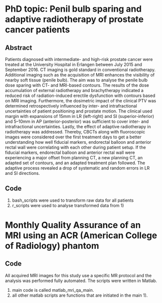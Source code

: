 # PhD topic: Penil bulb sparing and adaptive radiotherapy of prostate cancer patients 

## Abstract

Patients diagnosed with intermediate- and high-risk prostate cancer were treated at the University Hospital in Erlangen between July 2015 and September 2016. CT imaging is gold standard in conventional radiotherapy. Additional imaging such as the acquisition of MRI enhances the visibility of nearby soft tissue (penile bulb). The aim was to analyse the penile bulb dose sparing with CT- and MRI-based contours. The results of the dose accumulation of external radiotherapy and brachytherapy indicated a reduced risk of radiation-induced erectile dysfunction with contours based on MRI imaging. Furthermore, the dosimetric impact of the clinical PTV was determined retrospectively influenced by inter- and intrafractional uncertainties of patient positioning and prostate motion. The clinical used margin with expansions of 15mm in LR (left-right) and SI (superior-inferior) and 5–10mm in AP (anterior-posterior) was sufficient to cover inter- and intrafractional uncertainties. Lastly, the effect of adaptive radiotherapy in radiotherapy was addressed. Thereby, CBCTs along with fluoroscopic images were considered over the first treatment days to get a better understanding how well fiducial markers, endorectal balloon and anterior rectal wall were correlating with each other during patient setup. If the fiducial markers, endorectal balloon and anterior rectal wall were experiencing a major offset from planning CT, a new planning CT, an adapted set of contours, and an adapted treatment plan followed. The adaptive process revealed a drop of systematic and random errors in LR and SI directions.

## Code

1) bash_scripts were used to transform raw data for all patients
2) r_scripts were used to analyse transformed data from 1)

# Monthly Quality Assurance of an MRI using an ACR (American College of Radiology) phantom 

## Code

All acquired MRI images for this study use a specific MR protocol and the analysis was performed fully automated. The scripts were written in Matlab. 

1) main code is called matlab_mri_qa_main.
2) all other matlab scripts are functions that are initiated in the main 1).
